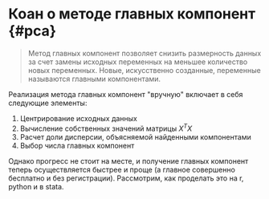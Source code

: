 # Коан о методе главных компонент {#pca}

> Метод главных компонент позволяет снизить размерность данных за счет замены исходных переменных на меньшее количество новых переменных. Новые, искусственно созданные, переменные называются главными компонентами.

Реализация метода главных компонент "вручную" включает в себя следующие элементы:

1. Центрирование исходных данных
2. Вычисление собственных значений матрицы $X^TX$
3. Расчет доли дисперсии, объясняемой найденными компонентами
4. Выбор числа главных компонент

Однако прогресс не стоит на месте, и получение главных компонент теперь осуществляется быстрее и проще (а главное совершенно бесплатно и без регистрации). Рассмотрим, как проделать это на r, python и в stata.









